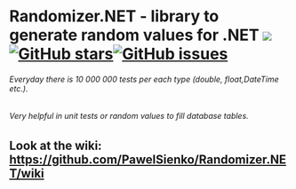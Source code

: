 # Randomizer.NET - library to generate random values for .NET  <a href="http://teamcity/viewType.html?buildTypeId=btN&guest=1"><img src="http://13.92.184.77:86/app/rest/builds/buildType:(id:Randomizer_Build)/statusIcon"/></a>[![GitHub stars](https://img.shields.io/github/stars/PawelSienko/Randomizer.NET.svg)](https://github.com/PawelSienko/Randomizer.NET/stargazers)[![GitHub issues](https://img.shields.io/github/issues/PawelSienko/Randomizer.NET.svg)](https://github.com/PawelSienko/Randomizer.NET/issues)
###### Everyday  there is  10 000 000  tests per each type (double, float,DateTime etc.).
###### Very helpful in unit tests or random values to fill database tables.

## Look at the wiki: https://github.com/PawelSienko/Randomizer.NET/wiki


